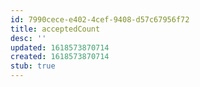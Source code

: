 ```yaml
---
id: 7990cece-e402-4cef-9408-d57c67956f72
title: acceptedCount
desc: ''
updated: 1618573870714
created: 1618573870714
stub: true
---
```


